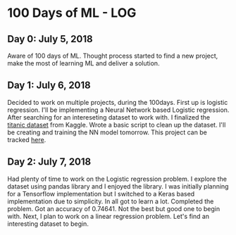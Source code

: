 # 100 Days of ML - LOG ##

## Day 0: July 5, 2018
Aware of 100 days of ML. Thought process started to find a new project, make the most of learning ML and deliver a solution.  

## Day 1: July 6, 2018
Decided to work on multiple projects, during the 100days. First up is logistic regression. I'll be implementing a Neural Network based Logistic regression. After searching for an intereseting dataset to work with. I finalized the [titanic dataset](https://www.kaggle.com/c/titanic) from Kaggle. Wrote a basic script to clean up the dataset. I'll be creating and training the NN model tomorrow. This project can be tracked [here](https://github.com/Santosh-16k/Neural-Network/tree/master/Logistic_Regression).

## Day 2: July 7, 2018
Had plenty of time to work on the Logistic regression problem. I explore the dataset using pandas library and I enjoyed the library. I was initially planning for a Tensorflow implementation but I switched to a Keras based implementation due to simplicity. In all got to learn a lot. Completed the problem. Got an accuracy of 0.74641. Not the best but good one to begin with. Next, I plan to work on a linear regression problem. Let's find an interesting dataset to begin.
